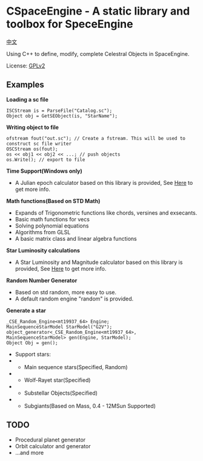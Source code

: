 ﻿# CSpaceEngine - A static library and toolbox for SpeceEngine

[中文](README_CN.md)

Using C++ to define, modify, complete Celestral Objects in SpaceEngine.

License: [GPLv2](https://www.gnu.org/licenses/old-licenses/gpl-2.0.html)

## Examples
**Loading a sc file**
```loading file
ISCStream is = ParseFile("Catalog.sc");
Object obj = GetSEObject(is, "StarName");
```

**Writing object to file**
```writing file
ofstream fout("out.sc"); // Create a fstream. This will be used to construct sc file writer
OSCStream os(fout);
os << obj1 << obj2 << ...; // push objects
os.Write(); // export to file
```

**Time Support(Windows only)**
 * A Julian epoch calculator based on this library is provided, See [Here](https://github.com/StellarDX/CSpaceEngine-Project/blob/main/CSE_Core/datetime/JulianCalculator.cpp) to get more info.

**Math functions(Based on STD Math)**
 * Expands of Trigonometric functions like chords, versines and exsecants.
 * Basic math functions for vecs
 * Solving polynomial equations
 * Algorithms from GLSL
 * A basic matrix class and linear algebra functions

**Star Luminosity calculations**
 * A Star Luminosity and Magnitude calculator based on this library is provided, See [Here](https://github.com/StellarDX/CSpaceEngine-Project/blob/main/CSE_Core/lumine/StarMagLumCalculator.cpp) to get more info.

**Random Number Generator**
 * Based on std random, more easy to use.
 * A default random engine "random" is provided.

**Generate a star**
```generating
_CSE_Random_Engine<mt19937_64> Engine;
MainSequenceStarModel StarModel("G2V");
object_generator<_CSE_Random_Engine<mt19937_64>, MainSequenceStarModel> gen(Engine, StarModel);
Object Obj = gen();
```
 * Support stars:
 * - Main sequence stars(Specified, Random)
 * - Wolf-Rayet star(Specified)
 * - Substellar Objects(Specified)
 * - Subgiants(Based on Mass, 0.4 - 12MSun Supported)

## TODO
 * Procedural planet generator
 * Orbit calculator and generator
 * ...and more
